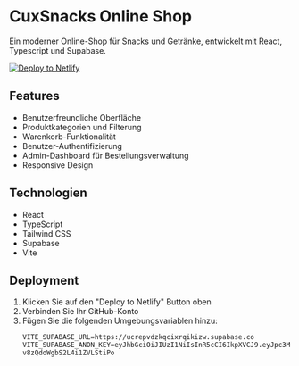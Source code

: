 # CuxSnacks Online Shop

Ein moderner Online-Shop für Snacks und Getränke, entwickelt mit React, Typescript und Supabase.

[![Deploy to Netlify](https://www.netlify.com/img/deploy/button.svg)](https://app.netlify.com/start/deploy?repository=https://github.com/Kadirdiegp/CuxSnacks)

## Features

- Benutzerfreundliche Oberfläche
- Produktkategorien und Filterung
- Warenkorb-Funktionalität
- Benutzer-Authentifizierung
- Admin-Dashboard für Bestellungsverwaltung
- Responsive Design

## Technologien

- React
- TypeScript
- Tailwind CSS
- Supabase
- Vite

## Deployment

1. Klicken Sie auf den "Deploy to Netlify" Button oben
2. Verbinden Sie Ihr GitHub-Konto
3. Fügen Sie die folgenden Umgebungsvariablen hinzu:
   ```
   VITE_SUPABASE_URL=https://ucrepvdzkqcixrqikizw.supabase.co
   VITE_SUPABASE_ANON_KEY=eyJhbGciOiJIUzI1NiIsInR5cCI6IkpXVCJ9.eyJpc3MiOiJzdXBhYmFzZSIsInJlZiI6InVjcmVwdmR6a3FjaXhycWlraXp3Iiwicm9sZSI6ImFub24iLCJpYXQiOjE3MzI0MzY4MjksImV4cCI6MjA0ODAxMjgyOX0.4V4OBT6fmTNNvLg3sY1-v8zQdoWgbS2L4i1ZVLStiPo
   ```
